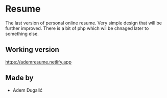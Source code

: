 # Resume

The last version of personal online resume. Very simple design that will be further improved. There is  a bit of php which wil be chnaged later to something else.

## Working version

https://ademresume.netlify.app

## Made by

- Adem Dugalić
